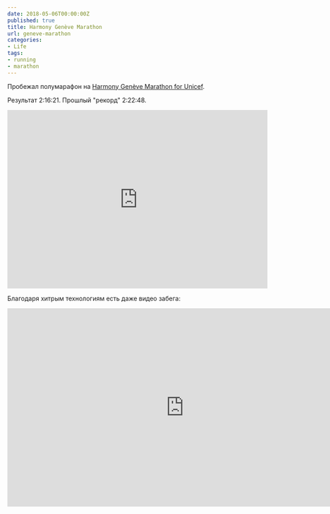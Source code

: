 ```yaml
---
date: 2018-05-06T00:00:00Z
published: true
title: Harmony Genève Marathon
url: geneve-marathon
categories:
- Life
tags:
- running
- marathon
---
```


Пробежал полумарафон на [Harmony Genève Marathon for Unicef](https://www.harmonygenevemarathon.com/).<br />

<!--more-->

Результат 2:16:21. Прошлый "рекорд" 2:22:48.

<iframe height='405' width='590' frameborder='0' allowtransparency='true' scrolling='no' src='https://www.strava.com/activities/1552863899/embed/1a50a0ababbac00e3e002bcbe5d31275fc90baa2'></iframe>
<br />

Благодаря хитрым технологиям есть даже видео забега:
<iframe width="800" height="450" src="https://www.youtube.com/embed/FFpqxgzohKk" frameborder="0" allow="autoplay; encrypted-media" allowfullscreen></iframe>
